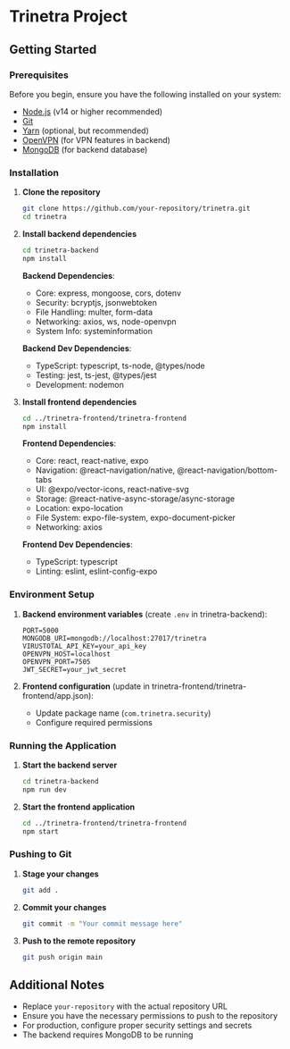 # Trinetra Project

## Getting Started

### Prerequisites
Before you begin, ensure you have the following installed on your system:
- [Node.js](https://nodejs.org/) (v14 or higher recommended)
- [Git](https://git-scm.com/)
- [Yarn](https://yarnpkg.com/) (optional, but recommended)
- [OpenVPN](https://openvpn.net/) (for VPN features in backend)
- [MongoDB](https://www.mongodb.com/) (for backend database)

### Installation

1. **Clone the repository**
   ```bash
   git clone https://github.com/your-repository/trinetra.git
   cd trinetra
   ```

2. **Install backend dependencies**
   ```bash
   cd trinetra-backend
   npm install
   ```
   
   **Backend Dependencies**:
   - Core: express, mongoose, cors, dotenv
   - Security: bcryptjs, jsonwebtoken
   - File Handling: multer, form-data
   - Networking: axios, ws, node-openvpn
   - System Info: systeminformation
   
   **Backend Dev Dependencies**:
   - TypeScript: typescript, ts-node, @types/node
   - Testing: jest, ts-jest, @types/jest
   - Development: nodemon

3. **Install frontend dependencies**
   ```bash
   cd ../trinetra-frontend/trinetra-frontend
   npm install
   ```
   
   **Frontend Dependencies**:
   - Core: react, react-native, expo
   - Navigation: @react-navigation/native, @react-navigation/bottom-tabs
   - UI: @expo/vector-icons, react-native-svg
   - Storage: @react-native-async-storage/async-storage
   - Location: expo-location
   - File System: expo-file-system, expo-document-picker
   - Networking: axios
   
   **Frontend Dev Dependencies**:
   - TypeScript: typescript
   - Linting: eslint, eslint-config-expo

### Environment Setup

1. **Backend environment variables** (create `.env` in trinetra-backend):
   ```
   PORT=5000
   MONGODB_URI=mongodb://localhost:27017/trinetra
   VIRUSTOTAL_API_KEY=your_api_key
   OPENVPN_HOST=localhost
   OPENVPN_PORT=7505
   JWT_SECRET=your_jwt_secret
   ```

2. **Frontend configuration** (update in trinetra-frontend/trinetra-frontend/app.json):
   - Update package name (`com.trinetra.security`)
   - Configure required permissions

### Running the Application

1. **Start the backend server**
   ```bash
   cd trinetra-backend
   npm run dev
   ```

2. **Start the frontend application**
   ```bash
   cd ../trinetra-frontend/trinetra-frontend
   npm start
   ```

### Pushing to Git

1. **Stage your changes**
   ```bash
   git add .
   ```

2. **Commit your changes**
   ```bash
   git commit -m "Your commit message here"
   ```

3. **Push to the remote repository**
   ```bash
   git push origin main
   ```

## Additional Notes
- Replace `your-repository` with the actual repository URL
- Ensure you have the necessary permissions to push to the repository
- For production, configure proper security settings and secrets
- The backend requires MongoDB to be running 